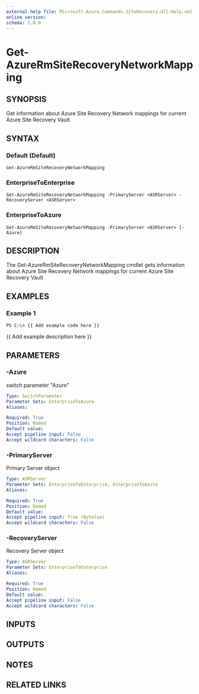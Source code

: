 ```yaml
---
external help file: Microsoft.Azure.Commands.SiteRecovery.dll-Help.xml
online version: 
schema: 2.0.0
---
```


# Get-AzureRmSiteRecoveryNetworkMapping
## SYNOPSIS
Get information about Azure Site Recovery Network mappings for current Azure Site Recovery Vault

## SYNTAX

### Default (Default)
```
Get-AzureRmSiteRecoveryNetworkMapping
```

### EnterpriseToEnterprise
```
Get-AzureRmSiteRecoveryNetworkMapping -PrimaryServer <ASRServer> -RecoveryServer <ASRServer>
```

### EnterpriseToAzure
```
Get-AzureRmSiteRecoveryNetworkMapping -PrimaryServer <ASRServer> [-Azure]
```

## DESCRIPTION
The Get-AzureRmSiteRecoveryNetworkMapping cmdlet gets information about Azure Site Recovery Network mappings for current Azure Site Recovery Vault

## EXAMPLES

### Example 1
```
PS C:\> {{ Add example code here }}
```

{{ Add example description here }}

## PARAMETERS

### -Azure
switch parameter "Azure"

```yaml
Type: SwitchParameter
Parameter Sets: EnterpriseToAzure
Aliases: 

Required: True
Position: Named
Default value: 
Accept pipeline input: False
Accept wildcard characters: False
```

### -PrimaryServer
Primary Server object

```yaml
Type: ASRServer
Parameter Sets: EnterpriseToEnterprise, EnterpriseToAzure
Aliases: 

Required: True
Position: Named
Default value: 
Accept pipeline input: True (ByValue)
Accept wildcard characters: False
```

### -RecoveryServer
Recovery Server object

```yaml
Type: ASRServer
Parameter Sets: EnterpriseToEnterprise
Aliases: 

Required: True
Position: Named
Default value: 
Accept pipeline input: False
Accept wildcard characters: False
```

## INPUTS

## OUTPUTS

## NOTES

## RELATED LINKS

